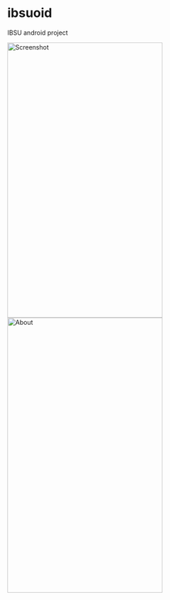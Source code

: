 # ibsuoid
IBSU android project

<img src="https://raw.github.com/tatocaster/ibsuoid/master/screenshot.png" alt="Screenshot" style="width:350px; height:622px;">
<img src="https://raw.github.com/tatocaster/ibsuoid/master/about.png" alt="About" style="width:350px; height:622px;">